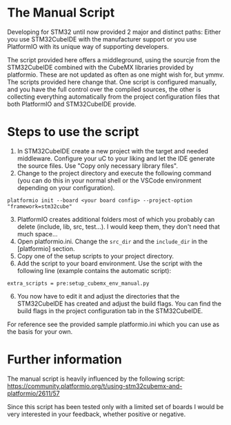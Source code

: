 # The Manual Script

Developing for STM32 until now provided 2 major and distinct paths: Either you use STM32CubeIDE with the manufacturer support or you use PlatformIO with its unique way of supporting developers.

The script provided here offers a middleground, using the sourcje from the STM32CubeIDE combined with the CubeMX libraries provided by platformio. These are not updated as often as one might wish for, but ymmv.
The scripts provided here change that. One script is configured manually, and you have the full control over the compiled sources, the other is collecting everything automatically from the project configuration files that both PlatformIO and STM32CubeIDE provide.

# Steps to use the script

1. In STM32CubeIDE create a new project with the target and needed middleware. Configure your uC to your liking and let the IDE generate the source files. Use "Copy only necessary library files".
2. Change to the project directory and execute the following command (you can do this in your normal shell or the VSCode environment depending on your configuration).

`platformio init --board <your board config> --project-option "framework=stm32cube"`

3. PlatformIO creates additional folders most of which you probably can delete (include, lib, src, test...). I would keep them, they don't need that much space...
4. Open platformio.ini. Change the `src_dir` and the `include_dir` in the [platformio] section.
5. Copy one of the setup scripts to your project directory.
6. Add the script to your board environment. Use the script with the following line (example contains the automatic script):

`extra_scripts = pre:setup_cubemx_env_manual.py`

6. You now have to edit it and adjust the directories that the STM32CubeIDE has created and adjust the build flags. You can find the build flags in the project configuration tab in the STM32CubeIDE.

For reference see the provided sample platformio.ini which you can use as the basis for your own.

# Further information

The manual script is heavily influenced by the following script: https://community.platformio.org/t/using-stm32cubemx-and-platformio/2611/57

Since this script has been tested only with a limited set of boards I would be very interested in your feedback, whether positive or negative.
